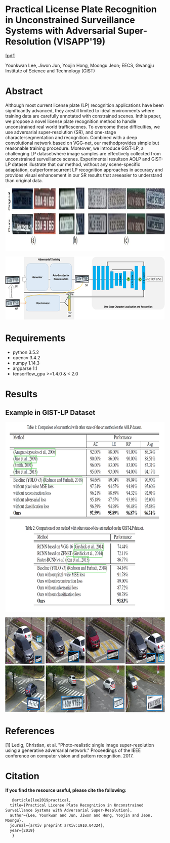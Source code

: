 # Practical License Plate Recognition in Unconstrained Surveillance Systems with Adversarial Super-Resolution (VISAPP'19)
[[pdf](https://www.researchgate.net/publication/331783480_Practical_License_Plate_Recognition_in_Unconstrained_Surveillance_Systems_with_Adversarial_Super-Resolution)]

Younkwan Lee, Jiwon Jun, Yoojin Hong, Moongu Jeon; EECS, Gwangju Institute of Science and Technology (GIST)

# Abstract
Although most current license plate (LP) recognition applications have been significantly advanced, they arestill limited to ideal environments where training data are carefully annotated with constrained scenes.   Inthis paper,  we propose a novel license plate recognition method to handle unconstrained real world trafficscenes.   To  overcome  these  difficulties,  we  use  adversarial  super-resolution  (SR),  and  one-stage  charactersegmentation and recognition.  Combined with a deep convolutional network based on VGG-net, our methodprovides simple but reasonable training procedure. Moreover, we introduce GIST-LP, a challenging LP datasetwhere image samples are effectively collected from unconstrained surveillance scenes.  Experimental resultson AOLP and GIST-LP dataset illustrate that our method, without any scene-specific adaptation, outperformscurrent LP recognition approaches in accuracy and provides visual enhancement in our SR results that areeasier to understand than original data. 

<p align='center'><img src='./visapp_006.jpg' height="200px"/></p>
<p align='center'><img src='./visapp_002.jpg' height="200px"/></p>

# Requirements
   - python 3.5.2
   - opencv 3.4.2
   - numpy 1.14.3
   - argparse 1.1
   - tensorflow_gpu >=1.4.0 & < 2.0
   
# Results
## Example in GIST-LP Dataset
<p align='center'><img src='./visapp_table.jpg' height="600px"/></p>
<p align='center'><img src='./visapp_004.jpg' height="300px"/></p>

# References
[1] Ledig, Christian, et al. "Photo-realistic single image super-resolution using a generative adversarial network." Proceedings of the IEEE conference on computer vision and pattern recognition. 2017.

# Citation
**If you find the resource useful, please cite the following:**
```
   @article{lee2019practical,
  title={Practical License Plate Recognition in Unconstrained Surveillance Systems with Adversarial Super-Resolution},
  author={Lee, Younkwan and Jun, Jiwon and Hong, Yoojin and Jeon, Moongu},
  journal={arXiv preprint arXiv:1910.04324},
  year={2019}
   }
```
